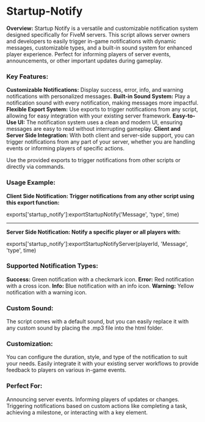 # Startup-Notify

**Overview:** Startup Notify is a versatile and customizable notification system designed specifically for FiveM servers. This script allows server owners and developers to easily trigger in-game notifications with dynamic messages, customizable types, and a built-in sound system for enhanced player experience. Perfect for informing players of server events, announcements, or other important updates during gameplay.

### **Key Features:**

**Customizable Notifications:** Display success, error, info, and warning notifications with personalized messages.
**Built-in Sound System:** Play a notification sound with every notification, making messages more impactful.
**Flexible Export System:** Use exports to trigger notifications from any script, allowing for easy integration with your existing server framework.
**Easy-to-Use UI:** The notification system uses a clean and modern UI, ensuring messages are easy to read without interrupting gameplay.
**Client and Server Side Integration:** With both client and server-side support, you can trigger notifications from any part of your server, whether you are handling events or informing players of specific actions.

Use the provided exports to trigger notifications from other scripts or directly via commands.

### **Usage Example:**

**Client Side Notification: Trigger notifications from any other script using this export function:**

exports['startup_notify']:exportStartupNotify('Message', 'type', time)

---

**Server Side Notification: Notify a specific player or all players with:**

exports['startup_notify']:exportStartupNotifyServer(playerId, 'Message', 'type', time)


### **Supported Notification Types:**

**Success:** Green notification with a checkmark icon.
**Error:** Red notification with a cross icon.
**Info:** Blue notification with an info icon.
**Warning:** Yellow notification with a warning icon.

### **Custom Sound:**
The script comes with a default sound, but you can easily replace it with any custom sound by placing the .mp3 file into the html folder.

### **Customization:**
You can configure the duration, style, and type of the notification to suit your needs. Easily integrate it with your existing server workflows to provide feedback to players on various in-game events.

### **Perfect For:**

Announcing server events.
Informing players of updates or changes.
Triggering notifications based on custom actions like completing a task, achieving a milestone, or interacting with a key element.
